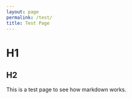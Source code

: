 ```yaml
---
layout: page
permalink: /test/
title: Test Page
---
```


# H1
## H2

This is a test page to see how markdown works.
